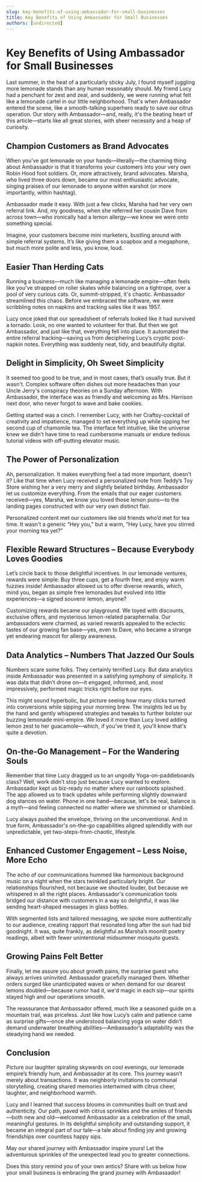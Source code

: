 ```yaml
---
slug: key-benefits-of-using-ambassador-for-small-businesses
title: Key Benefits of Using Ambassador for Small Businesses
authors: [undirected]
---
```



# Key Benefits of Using Ambassador for Small Businesses

Last summer, in the heat of a particularly sticky July, I found myself juggling more lemonade stands than any human reasonably should. My friend Lucy had a penchant for zest and zeal, and suddenly, we were running what felt like a lemonade cartel in our little neighborhood. That's when Ambassador entered the scene, like a smooth-talking superhero ready to save our citrus operation. Our story with Ambassador—and, really, it's the beating heart of this article—starts like all great stories, with sheer necessity and a heap of curiosity.

## Champion Customers as Brand Advocates

When you’ve got lemonade on your hands—literally—the charming thing about Ambassador is that it transforms your customers into your very own Robin Hood foot soldiers. Or, more attractively, brand advocates. Marsha, who lived three doors down, became our most enthusiastic advocate, singing praises of our lemonade to anyone within earshot (or more importantly, within hashtag). 

Ambassador made it easy. With just a few clicks, Marsha had her very own referral link. And, my goodness, when she referred her cousin Dave from across town—who ironically had a lemon allergy—we knew we were onto something special. 

Imagine, your customers become mini marketers, bustling around with simple referral systems. It’s like giving them a soapbox and a megaphone, but much more polite and less, you know, loud. 

## Easier Than Herding Cats

Running a business—much like managing a lemonade empire—often feels like you've strapped on roller skates while balancing on a tightrope, over a pool of very curious cats. Or, summit-stripped, it's chaotic. Ambassador streamlined this chaos. Before we embraced the software, we were scribbling notes on napkins and tracking sales like it was 1957.

Lucy once joked that our spreadsheet of referrals looked like it had survived a tornado. Look, no one wanted to volunteer for that. But then we got Ambassador, and just like that, everything fell into place. It automated the entire referral tracking—saving us from deciphering Lucy’s cryptic post-napkin notes. Everything was suddenly neat, tidy, and beautifully digital.

## Delight in Simplicity, Oh Sweet Simplicity

It seemed too good to be true, and in most cases, that’s usually true. But it wasn't. Complex software often dishes out more headaches than your Uncle Jerry's conspiracy theories on a Sunday afternoon. With Ambassador, the interface was as friendly and welcoming as Mrs. Harrison next door, who never forgot to wave and bake cookies.

Getting started was a cinch. I remember Lucy, with her Craftsy-cocktail of creativity and impatience, managed to set everything up while sipping her second cup of chamomile tea. The interface felt intuitive, like the universe knew we didn’t have time to read cumbersome manuals or endure tedious tutorial videos with off-putting elevator music.

## The Power of Personalization

Ah, personalization. It makes everything feel a tad more important, doesn’t it? Like that time when Lucy received a personalized note from Teddy’s Toy Store wishing her a very merry and slightly belated birthday. Ambassador let us customize everything. From the emails that our eager customers received—yes, Marsha, we know you loved those lemon puns—to the landing pages constructed with our very own distinct flair.

Personalized content met our customers like old friends who’d met for tea time. It wasn't a generic “Hey you,” but a warm, “Hey Lucy, have you stirred your morning tea yet?”

## Flexible Reward Structures – Because Everybody Loves Goodies

Let’s circle back to those delightful incentives. In our lemonade ventures, rewards were simple: Buy three cups, get a fourth free, and enjoy warm fuzzies inside! Ambassador allowed us to offer diverse rewards, which, mind you, began as simple free lemonades but evolved into little experiences—a signed souvenir lemon, anyone?

Customizing rewards became our playground. We toyed with discounts, exclusive offers, and mysterious lemon-related paraphernalia. Our ambassadors were charmed, as varied rewards appealed to the eclectic tastes of our growing fan base—yes, even to Dave, who became a strange yet endearing mascot for allergy awareness.

## Data Analytics – Numbers That Jazzed Our Souls

Numbers scare some folks. They certainly terrified Lucy. But data analytics inside Ambassador was presented in a satisfying symphony of simplicity. It was data that didn’t drone on—it engaged, informed, and, most impressively, performed magic tricks right before our eyes.

This might sound hyperbolic, but picture seeing how many clicks turned into conversions while sipping your morning brew. The insights led us by the hand and gently whispered strategies and tweaks to further bolster our buzzing lemonade mini-empire. We loved it more than Lucy loved adding lemon zest to her guacamole—which, if you've tried it, you'll know that's quite a devotion.

## On-the-Go Management – For the Wandering Souls

Remember that time Lucy dragged us to an ungodly Yoga-on-paddleboards class? Well, work didn’t stop just because Lucy wanted to explore. Ambassador kept us biz-ready no matter where our rainboots splashed. The app allowed us to track updates while performing slightly downward dog stances on water. Phone in one hand—because, let's be real, balance is a myth—and feeling connected no matter where we shimmied or shambled.

Lucy always pushed the envelope, thriving on the unconventional. And in true form, Ambassador's on-the-go capabilities aligned splendidly with our unpredictable, yet two-steps-from-chaotic, lifestyle.

## Enhanced Customer Engagement – Less Noise, More Echo

The echo of our communications hummed like harmonious background music on a night when the stars twinkled particularly bright. Our relationships flourished, not because we shouted louder, but because we whispered in all the right places. Ambassador's communication tools bridged our distance with customers in a way so delightful, it was like sending heart-shaped messages in glass bottles.

With segmented lists and tailored messaging, we spoke more authentically to our audience, creating rapport that resonated long after the sun had bid goodnight. It was, quite frankly, as delightful as Marsha’s moonlit poetry readings, albeit with fewer unintentional midsummer mosquito guests.

## Growing Pains Felt Better

Finally, let me assure you about growth pains, the surprise guest who always arrives uninvited. Ambassador gracefully managed them. Whether orders surged like unanticipated waves or when demand for our dearest lemons doubled—because rumor had it, we'd magic in each sip—our spirits stayed high and our operations smooth.

The reassurance that Ambassador offered, much like a seasoned guide on a mountain trail, was priceless. Just like how Lucy’s calm and patience came as surprise gifts—once she understood balancing yoga on water didn’t demand underwater breathing abilities—Ambassador’s adaptability was the steadying hand we needed.

## Conclusion

Picture our laughter spiraling skywards on cool evenings, our lemonade empire’s friendly hum, and Ambassador at its core. This journey wasn’t merely about transactions. It was neighborly invitations to communal storytelling, creating shared memories intertwined with citrus cheer, laughter, and neighborhood warmth.

Lucy and I learned that success blooms in communities built on trust and authenticity. Our path, paved with citrus sprinkles and the smiles of friends—both new and old—welcomed Ambassador as a celebration of the small, meaningful gestures. In its delightful simplicity and outstanding support, it became an integral part of our tale—a tale about finding joy and growing friendships over countless happy sips. 

May our shared journey with Ambassador inspire yours! Let the adventurous sprinkles of the unexpected lead you to greater connections.

Does this story remind you of your own antics? Share with us below how your small business is embracing the grand journey with Ambassador!